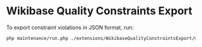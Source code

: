 # Wikibase Quality Constraints Export

To export constraint violations in JSON format, run:
```bash
php maintenance/run.php ./extensions/WikibaseQualityConstraintsExport/maintenance/ExportConstraintViolations.php
```
